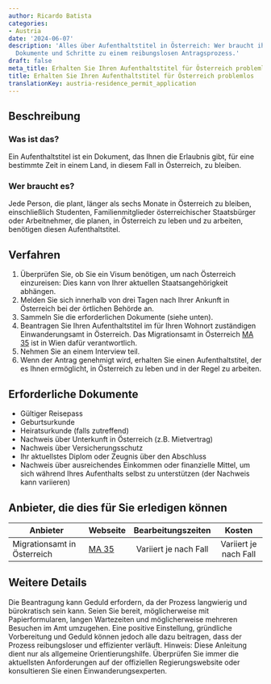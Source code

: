 ```yaml
---
author: Ricardo Batista
categories:
- Austria
date: '2024-06-07'
description: 'Alles über Aufenthaltstitel in Österreich: Wer braucht ihn, erforderliche
  Dokumente und Schritte zu einem reibungslosen Antragsprozess.'
draft: false
meta_title: Erhalten Sie Ihren Aufenthaltstitel für Österreich problemlos
title: Erhalten Sie Ihren Aufenthaltstitel für Österreich problemlos
translationKey: austria-residence_permit_application
---
```



## Beschreibung
### Was ist das?
Ein Aufenthaltstitel ist ein Dokument, das Ihnen die Erlaubnis gibt, für eine bestimmte Zeit in einem Land, in diesem Fall in Österreich, zu bleiben.

### Wer braucht es?
Jede Person, die plant, länger als sechs Monate in Österreich zu bleiben, einschließlich Studenten, Familienmitglieder österreichischer Staatsbürger oder Arbeitnehmer, die planen, in Österreich zu leben und zu arbeiten, benötigen diesen Aufenthaltstitel.

## Verfahren
1. Überprüfen Sie, ob Sie ein Visum benötigen, um nach Österreich einzureisen: Dies kann von Ihrer aktuellen Staatsangehörigkeit abhängen.
2. Melden Sie sich innerhalb von drei Tagen nach Ihrer Ankunft in Österreich bei der örtlichen Behörde an.
3. Sammeln Sie die erforderlichen Dokumente (siehe unten).
4. Beantragen Sie Ihren Aufenthaltstitel im für Ihren Wohnort zuständigen Einwanderungsamt in Österreich. Das Migrationsamt in Österreich [MA 35](http://www.wien.gv.at/english/) ist in Wien dafür verantwortlich.
5. Nehmen Sie an einem Interview teil.
6. Wenn der Antrag genehmigt wird, erhalten Sie einen Aufenthaltstitel, der es Ihnen ermöglicht, in Österreich zu leben und in der Regel zu arbeiten.

## Erforderliche Dokumente
- Gültiger Reisepass
- Geburtsurkunde
- Heiratsurkunde (falls zutreffend)
- Nachweis über Unterkunft in Österreich (z.B. Mietvertrag)
- Nachweis über Versicherungsschutz
- Ihr aktuellstes Diplom oder Zeugnis über den Abschluss
- Nachweis über ausreichendes Einkommen oder finanzielle Mittel, um sich während Ihres Aufenthalts selbst zu unterstützen (der Nachweis kann variieren)

## Anbieter, die dies für Sie erledigen können

| Anbieter        |     Webseite     |     Bearbeitungszeiten    |       Kosten      |
| --------------- | --------------- |  :-------------: | :-------------: |
| Migrationsamt in Österreich      |  [MA 35](http://www.wien.gv.at/english/)       |      Variiert je nach Fall      |        Variiert je nach Fall       |

## Weitere Details
Die Beantragung kann Geduld erfordern, da der Prozess langwierig und bürokratisch sein kann. Seien Sie bereit, möglicherweise mit Papierformularen, langen Wartezeiten und möglicherweise mehreren Besuchen im Amt umzugehen. Eine positive Einstellung, gründliche Vorbereitung und Geduld können jedoch alle dazu beitragen, dass der Prozess reibungsloser und effizienter verläuft.
Hinweis: Diese Anleitung dient nur als allgemeine Orientierungshilfe. Überprüfen Sie immer die aktuellsten Anforderungen auf der offiziellen Regierungswebsite oder konsultieren Sie einen Einwanderungsexperten.